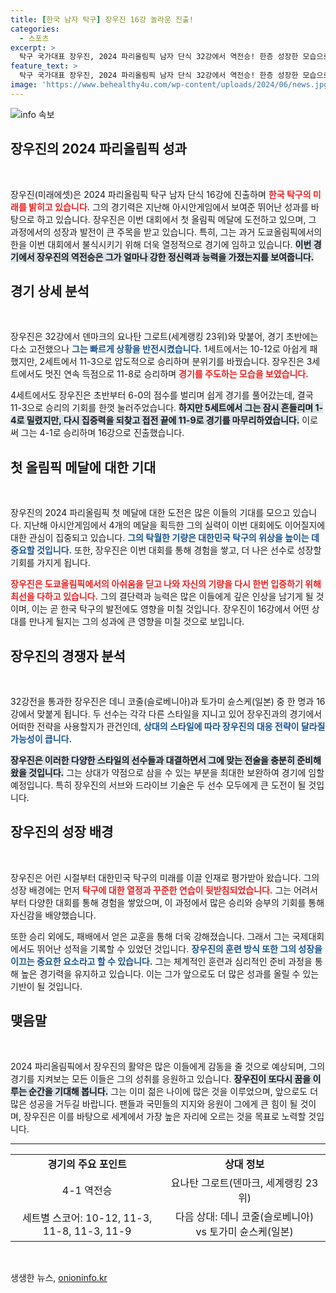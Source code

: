 ```yaml
---
title: [한국 남자 탁구] 장우진 16강 놀라운 진출!
categories:
  - 스포츠
excerpt: >
  탁구 국가대표 장우진, 2024 파리올림픽 남자 단식 32강에서 역전승! 한층 성장한 모습으로 16강 진출에 성공하며 첫 올림픽 메달에 도전합니다. 그의 긴 여정이 궁금하다면 클릭하세요!
feature_text: >
  탁구 국가대표 장우진, 2024 파리올림픽 남자 단식 32강에서 역전승! 한층 성장한 모습으로 16강 진출에 성공하며 첫 올림픽 메달에 도전합니다. 그의 긴 여정이 궁금하다면 클릭하세요!
image: 'https://www.behealthy4u.com/wp-content/uploads/2024/06/news.jpg'
---
```


<p><img src="https://www.behealthy4u.com/wp-content/uploads/2024/06/news.jpg" alt="info 속보" /></p>

<h2 data-ke-size="size26">장우진의 2024 파리올림픽 성과</h2>

<p data-ke-size="size16">&nbsp;</p>

<p>장우진(미래에셋)은 2024 파리올림픽 탁구 남자 단식 16강에 진출하며 <b><span style="color: #ee2323;">한국 탁구의 미래를 밝히고 있습니다.</span></b> 그의 경기력은 지난해 아시안게임에서 보여준 뛰어난 성과를 바탕으로 하고 있습니다. 장우진은 이번 대회에서 첫 올림픽 메달에 도전하고 있으며, 그 과정에서의 성장과 발전이 큰 주목을 받고 있습니다. 특히, 그는 과거 도쿄올림픽에서의 한을 이번 대회에서 불식시키기 위해 더욱 열정적으로 경기에 임하고 있습니다. <b><span style="background-color: #21538527;">이번 경기에서 장우진의 역전승은 그가 얼마나 강한 정신력과 능력을 가졌는지를 보여줍니다.</span></b> </p>

<h2 data-ke-size="size26">경기 상세 분석</h2>

<p data-ke-size="size16">&nbsp;</p>

<p>장우진은 32강에서 덴마크의 요나탄 그로트(세계랭킹 23위)와 맞붙어, 경기 초반에는 다소 고전했으나 <b><span style="color: #1a5490;">그는 빠르게 상황을 반전시켰습니다.</span></b> 1세트에서는 10-12로 아쉽게 패했지만, 2세트에서 11-3으로 압도적으로 승리하며 분위기를 바꿨습니다. 장우진은 3세트에서도 멋진 연속 득점으로 11-8로 승리하며 <b><span style="color: #ee2323;">경기를 주도하는 모습을 보였습니다.</span></b> </p>

<p>4세트에서도 장우진은 초반부터 6-0의 점수를 벌리며 쉽게 경기를 풀어갔는데, 결국 11-3으로 승리의 기회를 한껏 눌러주었습니다. <b><span style="background-color: #21538527;">하지만 5세트에서 그는 잠시 흔들리며 1-4로 밀렸지만, 다시 집중력을 되찾고 접전 끝에 11-9로 경기를 마무리하였습니다.</span></b> 이로써 그는 4-1로 승리하며 16강으로 진출했습니다. </p>

<h2 data-ke-size="size26">첫 올림픽 메달에 대한 기대</h2>

<p data-ke-size="size16">&nbsp;</p>

<p>장우진의 2024 파리올림픽 첫 메달에 대한 도전은 많은 이들의 기대를 모으고 있습니다. 지난해 아시안게임에서 4개의 메달을 획득한 그의 실력이 이번 대회에도 이어질지에 대한 관심이 집중되고 있습니다. <b><span style="color: #1a5490;">그의 탁월한 기량은 대한민국 탁구의 위상을 높이는 데 중요할 것입니다.</span></b> 또한, 장우진은 이번 대회를 통해 경험을 쌓고, 더 나은 선수로 성장할 기회를 가지게 됩니다. </p>

<p><b><span style="color: #ee2323;">장우진은 도쿄올림픽에서의 아쉬움을 딛고 나와 자신의 기량을 다시 한번 입증하기 위해 최선을 다하고 있습니다.</span></b> 그의 결단력과 능력은 많은 이들에게 깊은 인상을 남기게 될 것이며, 이는 곧 한국 탁구의 발전에도 영향을 미칠 것입니다. 장우진이 16강에서 어떤 상대를 만나게 될지는 그의 성과에 큰 영향을 미칠 것으로 보입니다.</p>

<h2 data-ke-size="size26">장우진의 경쟁자 분석</h2>

<p data-ke-size="size16">&nbsp;</p>

<p>32강전을 통과한 장우진은 데니 코줄(슬로베니아)과 토가미 슌스케(일본) 중 한 명과 16강에서 맞붙게 됩니다. 두 선수는 각각 다른 스타일을 지니고 있어 장우진과의 경기에서 어떠한 전략을 사용할지가 관건인데, <b><span style="color: #1a5490;">상대의 스타일에 따라 장우진의 대응 전략이 달라질 가능성이 큽니다.</span></b> </p>

<p><b><span style="background-color: #21538527;">장우진은 이러한 다양한 스타일의 선수들과 대결하면서 그에 맞는 전술을 충분히 준비해왔을 것입니다.</span></b> 그는 상대가 약점으로 삼을 수 있는 부분을 최대한 보완하여 경기에 임할 예정입니다. 특히 장우진의 서브와 드라이브 기술은 두 선수 모두에게 큰 도전이 될 것입니다. </p>

<h2 data-ke-size="size26">장우진의 성장 배경</h2>

<p data-ke-size="size16">&nbsp;</p>

<p>장우진은 어린 시절부터 대한민국 탁구의 미래를 이끌 인재로 평가받아 왔습니다. 그의 성장 배경에는 먼저 <b><span style="color: #ee2323;">탁구에 대한 열정과 꾸준한 연습이 뒷받침되었습니다.</span></b> 그는 어려서부터 다양한 대회를 통해 경험을 쌓았으며, 이 과정에서 많은 승리와 승부의 기회를 통해 자신감을 배양했습니다. </p>

<p>또한 승리 외에도, 패배에서 얻은 교훈을 통해 더욱 강해졌습니다. 그래서 그는 국제대회에서도 뛰어난 성적을 기록할 수 있었던 것입니다. <b><span style="color: #1a5490;">장우진의 훈련 방식 또한 그의 성장을 이끄는 중요한 요소라고 할 수 있습니다.</span></b> 그는 체계적인 훈련과 심리적인 준비 과정을 통해 높은 경기력을 유지하고 있습니다. 이는 그가 앞으로도 더 많은 성과를 올릴 수 있는 기반이 될 것입니다.</p>

<h2 data-ke-size="size26">맺음말</h2>

<p data-ke-size="size16">&nbsp;</p>

<p>2024 파리올림픽에서 장우진의 활약은 많은 이들에게 감동을 줄 것으로 예상되며, 그의 경기를 지켜보는 모든 이들은 그의 성취를 응원하고 있습니다. <b><span style="background-color: #21538527;">장우진이 또다시 꿈을 이루는 순간을 기대해 봅니다.</span></b> 그는 이미 젊은 나이에 많은 것을 이루었으며, 앞으로도 더 많은 성공을 거두길 바랍니다. 팬들과 국민들의 지지와 응원이 그에게 큰 힘이 될 것이며, 장우진은 이를 바탕으로 세계에서 가장 높은 자리에 오르는 것을 목표로 노력할 것입니다. </p>

<hr>

<table style="width: 100%; border-collapse: collapse;">
<tr>
<td style="text-align: center; height: 17px;"><b>경기의 주요 포인트</b></td>
<td style="text-align: center; height: 17px;"><b>상대 정보</b></td>
</tr>
<tr>
<td style="text-align: center; height: 17px;">4-1 역전승</td>
<td style="text-align: center; height: 17px;">요나탄 그로트(덴마크, 세계랭킹 23위)</td>
</tr>
<tr>
<td style="text-align: center; height: 17px;">세트별 스코어: 10-12, 11-3, 11-8, 11-3, 11-9</td>
<td style="text-align: center; height: 17px;">다음 상대: 데니 코줄(슬로베니아) vs 토가미 슌스케(일본)</td>
</tr>
</table>

<p data-ke-size="size16">&nbsp;</p>
생생한 뉴스, <a href="https://onioninfo.kr" rel="dofollow">onioninfo.kr</a>


